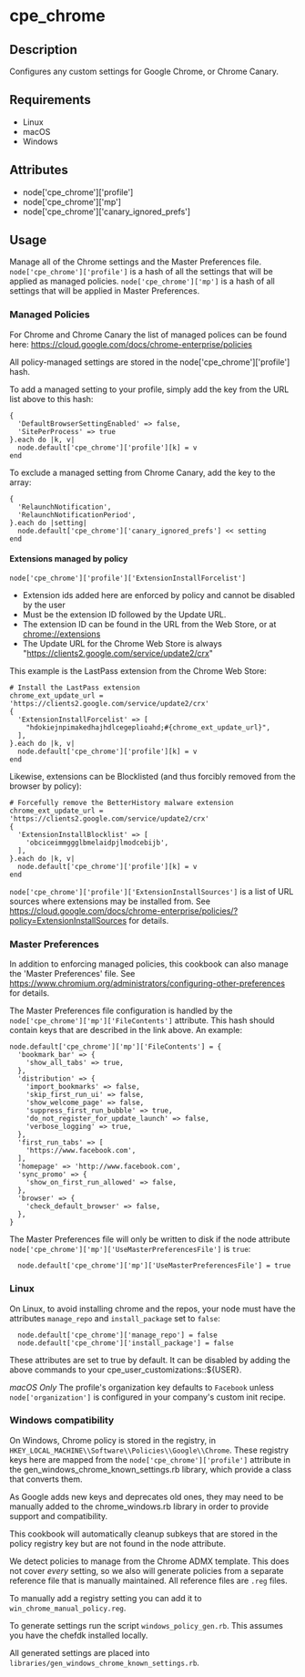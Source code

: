 cpe_chrome
==========

Description
-----------
Configures any custom settings for Google Chrome, or Chrome Canary.

Requirements
------------
* Linux
* macOS
* Windows

Attributes
----------
* node['cpe_chrome']['profile']
* node['cpe_chrome']['mp']
* node['cpe_chrome']['canary_ignored_prefs']

Usage
-----
Manage all of the Chrome settings and the Master Preferences file.
`node['cpe_chrome']['profile']` is a hash of all the settings that will be
applied as managed policies. `node['cpe_chrome']['mp']` is a hash of all
settings that will be applied in Master Preferences.

### Managed Policies

For Chrome and Chrome Canary the list of managed polices can be found here:
https://cloud.google.com/docs/chrome-enterprise/policies

All policy-managed settings are stored in the node['cpe_chrome']['profile'] hash.

To add a managed setting to your profile, simply add the key from the URL list
above to this hash:

```
{
  'DefaultBrowserSettingEnabled' => false,
  'SitePerProcess' => true
}.each do |k, v|
  node.default['cpe_chrome']['profile'][k] = v
end
```

To exclude a managed setting from Chrome Canary, add the key to the array:

```
{
  'RelaunchNotification',
  'RelaunchNotificationPeriod',
}.each do |setting|
  node.default['cpe_chrome']['canary_ignored_prefs'] << setting
end
```

#### Extensions managed by policy

`node['cpe_chrome']['profile']['ExtensionInstallForcelist']`

* Extension ids added here are enforced by policy and cannot be disabled by
  the user
* Must be the extension ID followed by the Update URL.
* The extension ID can be found in the URL from the Web Store, or at
  [chrome://extensions]()
* The Update URL for the Chrome Web Store is always
  "https://clients2.google.com/service/update2/crx"

This example is the LastPass extension from the Chrome Web Store:

```
# Install the LastPass extension
chrome_ext_update_url = 'https://clients2.google.com/service/update2/crx'
{
  'ExtensionInstallForcelist' => [
    "hdokiejnpimakedhajhdlcegeplioahd;#{chrome_ext_update_url}",
  ],
}.each do |k, v|
  node.default['cpe_chrome']['profile'][k] = v
end
```

Likewise, extensions can be Blocklisted (and thus forcibly removed from
the browser by policy):

```
# Forcefully remove the BetterHistory malware extension
chrome_ext_update_url = 'https://clients2.google.com/service/update2/crx'
{
  'ExtensionInstallBlocklist' => [
    'obciceimmggglbmelaidpjlmodcebijb',
  ],
}.each do |k, v|
  node.default['cpe_chrome']['profile'][k] = v
end
```

`node['cpe_chrome']['profile']['ExtensionInstallSources']` is a list of URL
sources where extensions may be installed from.
See https://cloud.google.com/docs/chrome-enterprise/policies/?policy=ExtensionInstallSources
for details.

### Master Preferences

In addition to enforcing managed policies, this cookbook can also manage the
'Master Preferences' file.
See https://www.chromium.org/administrators/configuring-other-preferences for
details.

The Master Preferences file configuration is handled by the
`node['cpe_chrome']['mp']['FileContents']` attribute.
This hash should contain keys that are described in the link above.  An example:

```
node.default['cpe_chrome']['mp']['FileContents'] = {
  'bookmark_bar' => {
    'show_all_tabs' => true,
  },
  'distribution' => {
    'import_bookmarks' => false,
    'skip_first_run_ui' => false,
    'show_welcome_page' => false,
    'suppress_first_run_bubble' => true,
    'do_not_register_for_update_launch' => false,
    'verbose_logging' => true,
  },
  'first_run_tabs' => [
    'https://www.facebook.com',
  ],
  'homepage' => 'http://www.facebook.com',
  'sync_promo' => {
    'show_on_first_run_allowed' => false,
  },
  'browser' => {
    'check_default_browser' => false,
  },
}
```

The Master Preferences file will only be written to disk if the node attribute
`node['cpe_chrome']['mp']['UseMasterPreferencesFile']` is `true`:

```
  node.default['cpe_chrome']['mp']['UseMasterPreferencesFile'] = true
```

### Linux

On Linux, to avoid installing chrome and the repos, your node must have
the attributes `manage_repo` and `install_package` set to `false`:

```
  node.default['cpe_chrome']['manage_repo'] = false
  node.default['cpe_chrome']['install_package'] = false
```

These attributes are set to true by default. It can be disabled by
adding the above commands to your cpe_user_customizations::${USER}.

*macOS Only*
The profile's organization key defaults to `Facebook` unless
`node['organization']` is configured in your company's custom init recipe.

### Windows compatibility

On Windows, Chrome policy is stored in the registry, in
`HKEY_LOCAL_MACHINE\\Software\\Policies\\Google\\Chrome`. These registry keys
here are mapped from the `node['cpe_chrome']['profile']` attribute in the
gen_windows_chrome_known_settings.rb library, which provide a class
that converts them.

As Google adds new keys and deprecates old ones, they may need to be manually
added to the chrome_windows.rb library in order to provide support and
compatibility.

This cookbook will automatically cleanup subkeys that are stored in the policy
registry key but are not found in the node attribute.

We detect policies to manage from the Chrome ADMX template.
This does not cover *every* setting, so we also
will generate policies from a separate reference file that is manually
maintained. All reference files are `.reg` files.

To manually add a registry setting you can add it to
`win_chrome_manual_policy.reg`.

To generate settings run the script `windows_policy_gen.rb`. This assumes you
have the chefdk installed locally.

All generated settings are placed
into `libraries/gen_windows_chrome_known_settings.rb`.
